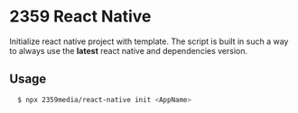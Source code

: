 # 2359 React Native

Initialize react native project with template.
The script is built in such a way to always use the **latest** react native and dependencies version.

## Usage

```sh
  $ npx 2359media/react-native init <AppName>
```
